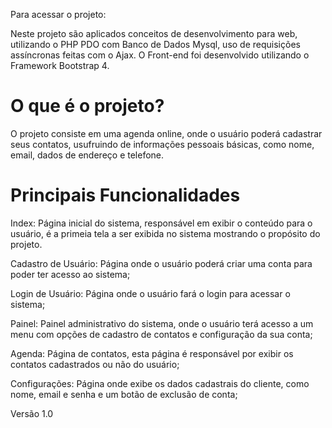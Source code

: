 Para acessar o projeto:


Neste projeto são aplicados conceitos de desenvolvimento para web, utilizando o PHP PDO com Banco de Dados Mysql, uso de requisições assíncronas feitas com o Ajax. O Front-end foi desenvolvido utilizando o Framework Bootstrap 4.

# O que é o projeto?
O projeto consiste em uma agenda online, onde o usuário poderá cadastrar seus contatos, usufruindo de informações pessoais básicas, como nome, email, dados de endereço e telefone.

# Principais Funcionalidades
Index: 
Página inicial do sistema, responsável em exibir o conteúdo para o usuário, é a primeia tela a ser exibida no sistema mostrando o propósito do projeto.

Cadastro de Usuário: 
Página onde o usuário poderá criar uma conta para poder ter acesso ao sistema;

Login de Usuário: 
Página onde o usuário fará o login para acessar o sistema;

Painel: 
Painel administrativo do sistema, onde o usuário terá acesso a um menu com opções de cadastro de contatos e configuração da sua conta;

Agenda: 
Página de contatos, esta página é responsável por exibir os contatos cadastrados ou não do usuário;

Configurações: 
Página onde exibe os dados cadastrais do cliente, como nome, email e senha e um botão de exclusão de conta;

Versão 1.0
